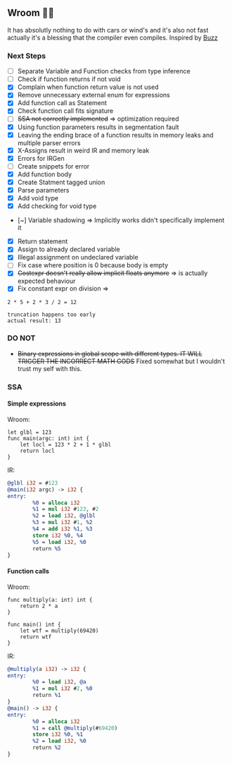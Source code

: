 ## Wroom 🚗💨

It has absolutly nothing to do with cars or wind's and it's also not fast actually it's a blessing that the compiler even compiles.
Inspired by [Buzz](https://github.com/buzz-language/buzz)

### Next Steps

- [ ] Separate Variable and Function checks from type inference
- [ ] Check if function returns if not void
- [X] Complain when function return value is not used
- [X] Remove unnecessary external enum for expressions
- [X] Add function call as Statement
- [X] Check function call fits signature
- [ ] ~~SSA not correctly implemented~~ => optimization required
- [X] Using function parameters results in segmentation fault
- [X] Leaving the ending brace of a function results in memory leaks and multiple parser errors
- [X] X-Assigns result in weird IR and memory leak
- [X] Errors for IRGen
- [ ] Create snippets for error
- [x] Add function body
- [x] Create Statment tagged union
- [x] Parse parameters
- [x] Add void type
- [x] Add checking for void type
- [~] Variable shadowing => Implicitly works didn't specifically implement it
- [x] Return statement
- [x] Assign to already declared variable
- [x] Illegal assignment on undeclared variable
- [ ] Fix case where position is 0 because body is empty
- [x] ~~Costexpr doesn't really allow implicit floats anymore~~ => is actually expected behaviour
- [X] Fix constant expr on division =>

```
2 * 5 + 2 * 3 / 2 = 12

truncation happens too early
actual result: 13
```

### DO NOT

- ~~Binary expressions in global scope with different types. IT WILL TRIGGER THE INCORRECT MATH GODS~~ Fixed somewhat but I wouldn't trust my self with this.

### SSA
#### Simple expressions
Wroom:

```
let glbl = 123 
func main(argc: int) int {
    let locl = 123 * 2 + 1 * glbl  
    return locl
}
```

IR:

```llvm
@glbl i32 = #123
@main(i32 argc) -> i32 {
entry:
        %0 = alloca i32
        %1 = mul i32 #123, #2
        %2 = load i32, @glbl
        %3 = mul i32 #1, %2
        %4 = add i32 %1, %3
        store i32 %0, %4
        %5 = load i32, %0
        return %5
}
```

#### Function calls
Wroom:

```
func multiply(a: int) int {
    return 2 * a 
} 

func main() int { 
    let wtf = multiply(69420)
    return wtf
}
```

IR:

```llvm
@multiply(a i32) -> i32 {
entry:
        %0 = load i32, @a
        %1 = mul i32 #2, %0
        return %1
}
@main() -> i32 {
entry:
        %0 = alloca i32
        %1 = call @multiply(#69420)
        store i32 %0, %1
        %2 = load i32, %0
        return %2
}
```
